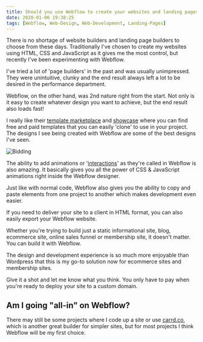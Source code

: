 ```yaml
---
title: Should you use Webflow to create your websites and landing pages?
date: 2020-01-06 19:38:25
tags: [Webflow, Web-Design, Web-Development, Landing-Pages]
---
```


There is no shortage of website builders and landing page builders to choose from these days. Traditionally I've chosen to create my websites using HTML, CSS and JavaScript as it gives me the most control, but recently I've been experimenting with Webflow.

I've tried a lot of 'page builders' in the past and was usually unimpressed. They were unintuitive, clunky and the end result always left a lot to be desired in the performance department. 

Webflow, on the other hand, was 2nd nature right from the start. Not only is it easy to create whatever design you want to achieve, but the end result also loads fast! 

I really like their [template marketplace](https://webflow.com/templates) and [showcase](https://webflow.com/discover/popular#recent) where you can find free and paid templates that you can easily 'clone' to use in your project. The designs I see being created with Webflow are some of the best designs I've seen.

![Bidding](/content/webflowshowcase.jpg)

The ability to add animations or '[interactions](https://webflow.com/interactions-animations)' as they're called in Webflow is also amazing. It basically gives you all the power of CSS & JavaScript animations right inside the Webflow designer.

Just like with normal code, Webflow also gives you the ability to copy and paste elements from one project to another which makes development even easier.

If you need to deliver your site to a client in HTML format, you can also easily export your Webflow website.

Whether you're trying to build just a static informational site, blog, ecommerce site, online sales funnel or membership site, it doesn't matter. You can build it with Webflow. 

The design and development experience is so much more enjoyable than Wordpress that this is my go-to solution now for ecommerce sites and membership sites.

Give it a shot and let me know what you think. You only have to pay when you're ready to deploy your site to a custom domain.

## Am I going "all-in" on Webflow?

There may still be some projects where I code up a site or use [carrd.co](https://carrd.co), which is another great builder for simpler sites, but for most projects I think Webflow will be my first choice.  